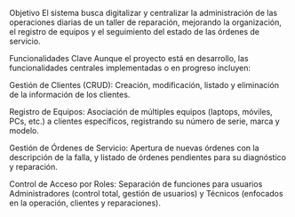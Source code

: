 Objetivo
El sistema busca digitalizar y centralizar la administración de las operaciones diarias de un taller de reparación, mejorando la organización, el registro de equipos y el seguimiento del estado de las órdenes de servicio.

Funcionalidades Clave
Aunque el proyecto está en desarrollo, las funcionalidades centrales implementadas o en progreso incluyen:

Gestión de Clientes (CRUD): Creación, modificación, listado y eliminación de la información de los clientes.

Registro de Equipos: Asociación de múltiples equipos (laptops, móviles, PCs, etc.) a clientes específicos, registrando su número de serie, marca y modelo.

Gestión de Órdenes de Servicio: Apertura de nuevas órdenes con la descripción de la falla, y listado de órdenes pendientes para su diagnóstico y reparación.

Control de Acceso por Roles: Separación de funciones para usuarios Administradores (control total, gestión de usuarios) y Técnicos (enfocados en la operación, clientes y reparaciones).
